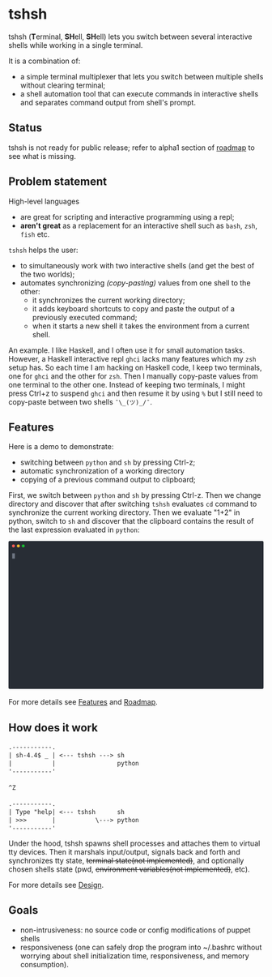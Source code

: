 # tshsh

tshsh (**T**erminal, **SH**ell, **SH**ell) lets you switch between several interactive shells
while working in a single terminal.

It is a combination of:
* a simple terminal multiplexer that lets you switch between multiple shells
  without clearing terminal;
* a shell automation tool that can execute commands in interactive shells and
  separates command output from shell's prompt.

## Status

tshsh is not ready for public release; refer to alpha1 section of
[roadmap](./doc/roadmap.md) to see what is missing.

## Problem statement

High-level languages 

* are great for scripting and interactive programming using a repl;
* **aren't great** as a replacement for an interactive shell such as `bash`, `zsh`, `fish` etc.

`tshsh` helps the user:

* to simultaneously work with two interactive shells (and get the best of the two worlds);
* automates synchronizing *(copy-pasting)* values from one shell to the other:
  * it synchronizes the current working directory;
  * it adds keyboard shortcuts to copy and paste the output of a previously executed command;
  * when it starts a new shell it takes the environment from a current shell.

An example. I like Haskell, and I often use it for small automation tasks.
However, a Haskell interactive repl `ghci` lacks many features which my `zsh`
setup has. So each time I am hacking on Haskell code, I keep two terminals, one
for `ghci` and the other for `zsh`. Then I manually copy-paste values from one
terminal to the other one. Instead of keeping two terminals, I might press
Ctrl+z to suspend `ghci` and then resume it by using `%` but I still need to
copy-paste between two shells `¯\_(ツ)_/¯`.

## Features

Here is a demo to demonstrate: 
* switching between `python` and `sh` by pressing Ctrl-z;
* automatic synchronization of a working directory
* copying of a previous command output to clipboard;

First, we switch between `python` and `sh` by pressing Ctrl-z. Then we change
directory and discover that after switching `tshsh` evaluates `cd` command to
synchronize the current working directory. Then we evaluate "1+2" in python, switch
to `sh` and discover that the clipboard contains the result of the last
expression evaluated in `python`:

![Demo](./assets/main_page_demo.svg?raw=true "Demo")

For more details see [Features](./doc/features.md) and [Roadmap](./doc/features.md).

## How does it work

```
.-----------.
| sh-4.4$ _ | <--- tshsh ---> sh
|           |                 python
'-----------'

^Z

.-----------.
| Type "help| <--- tshsh      sh
| >>>       |           \---> python
'-----------'
```

Under the hood, tshsh spawns shell processes and attaches them to virtual tty
devices. Then it marshals input/output, signals back and forth and synchronizes
tty state, ~~terminal state(not implemented)~~, and optionally chosen shells
state (pwd, ~~environment variables(not implemented)~~, etc).

For more details see [Design](./doc/design.md).

## Goals 

* non-intrusiveness: no source code or config modifications of puppet shells
* responsiveness (one can safely drop the program into ~/.bashrc without
  worrying about shell initialization time, responsiveness, and memory
  consumption).
